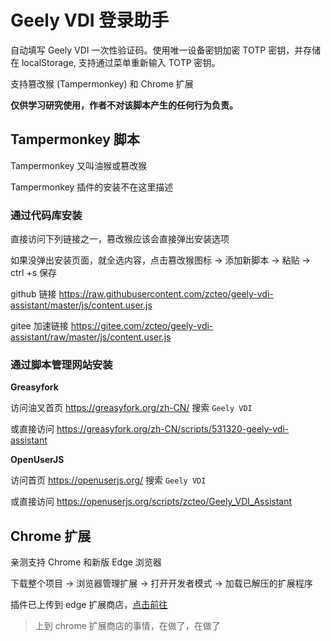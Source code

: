 # Geely VDI 登录助手

自动填写 Geely VDI 一次性验证码。使用唯一设备密钥加密 TOTP 密钥，并存储在 localStorage, 支持通过菜单重新输入 TOTP 密钥。

支持篡改猴 (Tampermonkey) 和 Chrome 扩展

**仅供学习研究使用，作者不对该脚本产生的任何行为负责。**

## Tampermonkey 脚本

Tampermonkey 又叫油猴或篡改猴

Tampermonkey 插件的安装不在这里描述

### 通过代码库安装

直接访问下列链接之一，篡改猴应该会直接弹出安装选项

如果没弹出安装页面，就全选内容，点击篡改猴图标 -> 添加新脚本 -> 粘贴 -> ctrl +s 保存

github 链接 <https://raw.githubusercontent.com/zcteo/geely-vdi-assistant/master/js/content.user.js>

gitee 加速链接 <https://gitee.com/zcteo/geely-vdi-assistant/raw/master/js/content.user.js>

### 通过脚本管理网站安装

**Greasyfork**

访问油叉首页 <https://greasyfork.org/zh-CN/> 搜索 `Geely VDI`

或直接访问 <https://greasyfork.org/zh-CN/scripts/531320-geely-vdi-assistant>

**OpenUserJS**

访问首页 <https://openuserjs.org/> 搜索 `Geely VDI`

或直接访问 <https://openuserjs.org/scripts/zcteo/Geely_VDI_Assistant>

## Chrome 扩展

亲测支持 Chrome 和新版 Edge 浏览器

下载整个项目 -> 浏览器管理扩展 -> 打开开发者模式 -> 加载已解压的扩展程序

插件已上传到 edge 扩展商店，[点击前往](https://microsoftedge.microsoft.com/addons/detail/lpnfgdcdpnikhkegpofbjdeioakjefbc)

> 上到 chrome 扩展商店的事情，在做了，在做了
